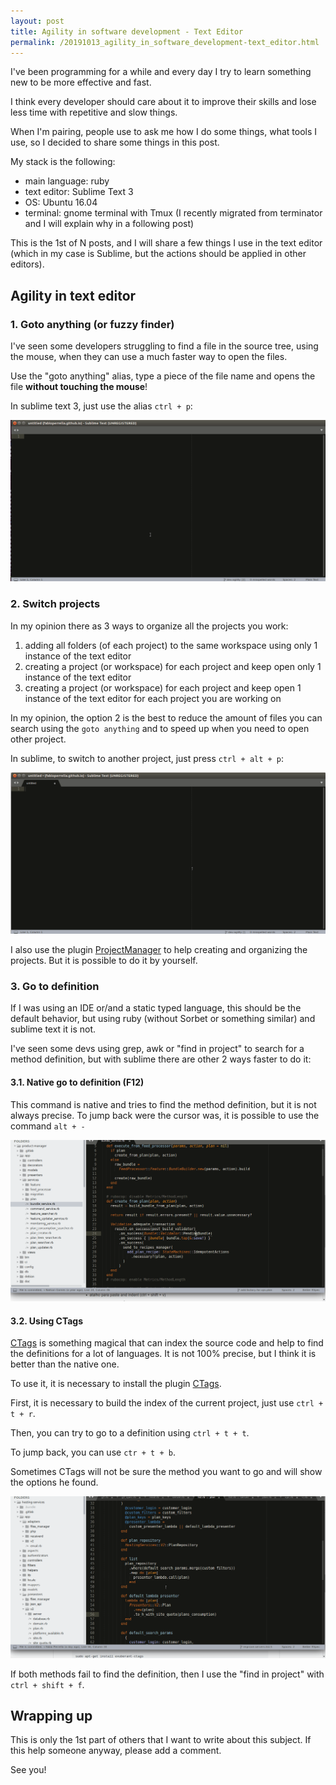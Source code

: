 ```yaml
---
layout: post
title: Agility in software development - Text Editor
permalink: /20191013_agility_in_software_development-text_editor.html
---
```


I've been programming for a while and every day I try to learn something new to
be more effective and fast.

I think every developer should care about it to improve their skills and lose
less time with repetitive and slow things.

When I'm pairing, people use to ask me how I do some things, what tools I use,
so I decided to share some things in this post.

My stack is the following:
- main language: ruby
- text editor: Sublime Text 3
- OS: Ubuntu 16.04
- terminal: gnome terminal with Tmux (I recently migrated from terminator and I
will explain why in a following post)

This is the 1st of N posts, and I will share a few things I use in the text
editor (which in my case is Sublime, but the actions should be applied in other
editors).

## Agility in text editor

### 1. Goto anything (or fuzzy finder)

I've seen some developers struggling to find a file in the source tree,
using the mouse, when they can use a much faster way to open the files.

Use the "goto anything" alias, type a piece of the file name and opens the file
**without touching the mouse**!

In sublime text 3, just use the alias `ctrl + p`:

![go to anything](../agility_assets/goto_anything.gif)

### 2. Switch projects

In my opinion there as 3 ways to organize all the projects you work:

1. adding all folders (of each project) to the same workspace using only 1
instance of the text editor
2. creating a project (or workspace) for each project and keep open only 1
instance of the text editor
3. creating a project (or workspace) for each project and keep open
1 instance of the text editor for each project you are working on

In my opinion, the option 2 is the best to reduce the amount of files you can
search using the `goto anything` and to speed up when you need to open other
project.

In sublime, to switch to another project, just press `ctrl + alt + p`:

![switch project](../agility_assets/switch_project.gif)

I also use the plugin [ProjectManager](https://github.com/randy3k/ProjectManager) to
help creating and organizing the projects. But it is possible to do it by
yourself.

### 3. Go to definition

If I was using an IDE or/and a static typed language, this should be the default
behavior, but using ruby (without Sorbet or something similar) and sublime text
it is not.

I've seen some devs using grep, awk or "find in project" to search for a
method definition, but with sublime there are other 2 ways faster to do it:

#### 3.1. Native go to definition (F12)

This command is native and tries to find the method definition, but it is not
always precise. To jump back were the cursor was, it is possible to use the
command `alt + -`

![native go to definition](../agility_assets/native_go_to_definition.gif)

#### 3.2. Using CTags

[CTags](https://github.com/universal-ctags/ctags) is something magical that can
index the source code and help to find the definitions for a lot of languages.
It is not 100% precise, but I think it is better than the native one.

To use it, it is necessary to install the plugin [CTags](https://github.com/SublimeText/CTags).

First, it is necessary to build the index of the current project, just use `ctrl + t + r`.

Then, you can try to go to a definition using `ctrl + t + t`.

To jump back, you can use `ctr + t + b`.

Sometimes CTags will not be sure the method you want to go and will show the
options he found.

![goto ctags](../agility_assets/goto_ctags.gif)

If both methods fail to find the definition, then I use the "find in project"
with `ctrl + shift + f`.

## Wrapping up

This is only the 1st part of others that I want to write about this subject.
If this help someone anyway, please add a comment.

See you!
